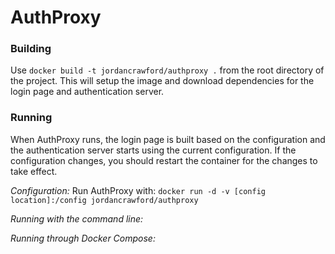 # AuthProxy

### Building
Use ``docker build -t jordancrawford/authproxy .`` from the root directory of the project.
This will setup the image and download dependencies for the login page and authentication server.


### Running
When AuthProxy runs, the login page is built based on the configuration and the authentication server starts using the current configuration.
If the configuration changes, you should restart the container for the changes to take effect.

*Configuration:*
Run AuthProxy with:
``docker run -d -v [config location]:/config jordancrawford/authproxy``

<!-- TODO: Mention that the configuration will automatically produce the hashed password and clear out the plaintext password. -->

*Running with the command line:*


*Running through Docker Compose:*
<!-- TODO -->